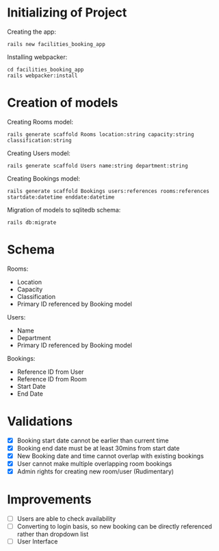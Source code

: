 # Initializing of Project
Creating the app:

``` 
rails new facilities_booking_app 
```

Installing webpacker:

``` 
cd facilities_booking_app 
rails webpacker:install 
```

# Creation of models
Creating Rooms model:

``` 
rails generate scaffold Rooms location:string capacity:string classification:string 
```

Creating Users model:

``` 
rails generate scaffold Users name:string department:string 
```

Creating Bookings model:

``` 
rails generate scaffold Bookings users:references rooms:references startdate:datetime enddate:datetime 
```

Migration of models to sqlitedb schema:

``` 
rails db:migrate 
```

# Schema
Rooms:
* Location
* Capacity
* Classification
* Primary ID referenced by Booking model

Users:
* Name
* Department
* Primary ID referenced by Booking model

Bookings:
* Reference ID from User
* Reference ID from Room
* Start Date
* End Date

# Validations
- [x] Booking start date cannot be earlier than current time
- [x] Booking end date must be at least 30mins from start date
- [x] New Booking date and time cannot overlap with existing bookings
- [x] User cannot make multiple overlapping room bookings
- [x] Admin rights for creating new room/user (Rudimentary)

# Improvements
- [ ] Users are able to check availability
- [ ] Converting to login basis, so new booking can be directly referenced rather than dropdown list
- [ ] User Interface
